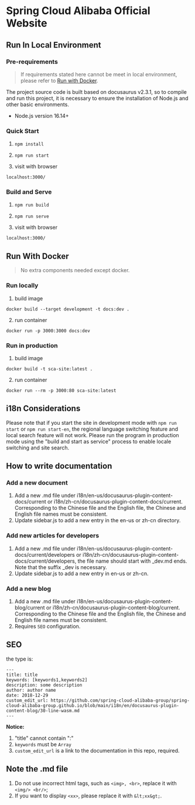 # Spring Cloud Alibaba Official Website

## Run In Local Environment
### Pre-requirements
> If requirements stated here cannot be meet in local environment, please refer to [Run with Docker](#run-with-docker).

The project source code is built based on docusaurus v2.3.1, so to compile and run this project, it is necessary to ensure the installation of Node.js and other basic environments.

* Node.js version 16.14+

### Quick Start

1. `npm install`

2. `npm run start`

3. visit with browser

```shell
localhost:3000/
```

### Build and Serve

1. `npm run build`

2. `npm run serve`

3. visit with browser
```shell
localhost:3000/
```

## Run With Docker
> No extra components needed except docker.

### Run locally
1. build image
```shell
docker build --target development -t docs:dev .
```

2. run container
```shell
docker run -p 3000:3000 docs:dev
```

### Run in production
1. build image
```shell
docker build -t sca-site:latest .
```

2. run container
```shell
docker run --rm -p 3000:80 sca-site:latest
```

## i18n Considerations

Please note that if you start the site in development mode with `npm run start` or `npm run start-en`, the regional language switching feature and local search feature will not work. Please run the program in production mode using the "build and start as service" process to enable locale switching and site search.

## How to write documentation

### Add a new document

1. Add a new .md file under i18n/en-us/docusaurus-plugin-content-docs/current or i18n/zh-cn/docusaurus-plugin-content-docs/current. Corresponding to the Chinese file and the English file, the Chinese and English file names must be consistent.
2. Update sidebar.js to add a new entry in the en-us or zh-cn directory.

### Add new articles for developers

1. Add a new .md file under i18n/en-us/docusaurus-plugin-content-docs/current/developers or i18n/zh-cn/docusaurus-plugin-content-docs/current/developers, the file name should start with _dev.md ends. Note that the suffix _dev is necessary.
2. Update sidebar.js to add a new entry in en-us or zh-cn.

### Add a new blog

1. Add a new .md file under i18n/en-us/docusaurus-plugin-content-blog/current or i18n/zh-cn/docusaurus-plugin-content-blog/current. Corresponding to the Chinese file and the English file, the Chinese and English file names must be consistent.
2. Requires `SEO` configuration.

## SEO

the type is:
```
---
title: title
keywords: [keywords1,keywords2]
description: some description
author: author name
date: 2018-12-29
custom_edit_url: https://github.com/spring-cloud-alibaba-group/spring-cloud-alibaba-group.github.io/blob/main/i18n/en/docusaurus-plugin-content-blog/30-line-wasm.md
---
```

**Notice:**
1. "title" cannot contain ":"
2. `keywords` must be `Array`
3. `custom_edit_url` is a link to the documentation in this repo, required.

## Note the .md file
1. Do not use incorrect html tags, such as `<img>, <br>`, replace it with `<img/> <br/>`;
2. If you want to display `<xx>`, please replace it with `&lt;xx&gt;`.